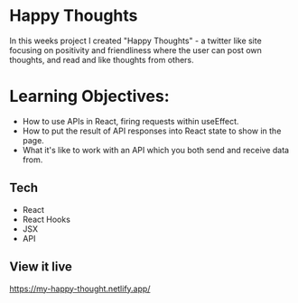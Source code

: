 # Happy Thoughts

In this weeks project I created "Happy Thoughts" - a twitter like site focusing on positivity and friendliness where the user can post own thoughts, and read and like thoughts from others.

# Learning Objectives:

* How to use APIs in React, firing requests within useEffect.
* How to put the result of API responses into React state to show in the page.
* What it's like to work with an API which you both send and receive data from.

## Tech

* React
* React Hooks
* JSX
* API

## View it live

https://my-happy-thought.netlify.app/
